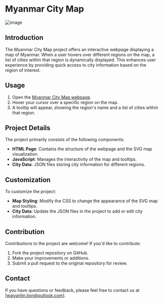 # Myanmar City Map

![image](https://github.com/DevWaiYanLinn/myanamr-townships/assets/134668458/60026cbf-aa34-427e-b459-29be23064d6e)


## Introduction

The Myanmar City Map project offers an interactive webpage displaying a map of Myanmar. When a user hovers over different regions on the map, a list of cities within that region is dynamically displayed. This enhances user experience by providing quick access to city information based on the region of interest.

## Usage

1. Open the [Myanmar City Map webpage](https://devwaiyanlinn.github.io/myanamr-townships).
2. Hover your cursor over a specific region on the map.
3. A tooltip will appear, showing the region's name and a list of cities within that region.

## Project Details

The project primarily consists of the following components:

- **HTML Page**: Contains the structure of the webpage and the SVG map visualization.
- **JavaScript**: Manages the interactivity of the map and tooltips.
- **City Data**: JSON files storing city information for different regions.

## Customization

To customize the project:

- **Map Styling**: Modify the CSS to change the appearance of the SVG map and tooltips.
- **City Data**: Update the JSON files in the project to add or edit city information.

## Contribution

Contributions to the project are welcome! If you'd like to contribute:

1. Fork the project repository on GitHub.
2. Make your improvements or additions.
3. Submit a pull request to the original repository for review.

## Contact

If you have questions or feedback, please feel free to contact us at [waiyanlin.lion@outlook.com].
